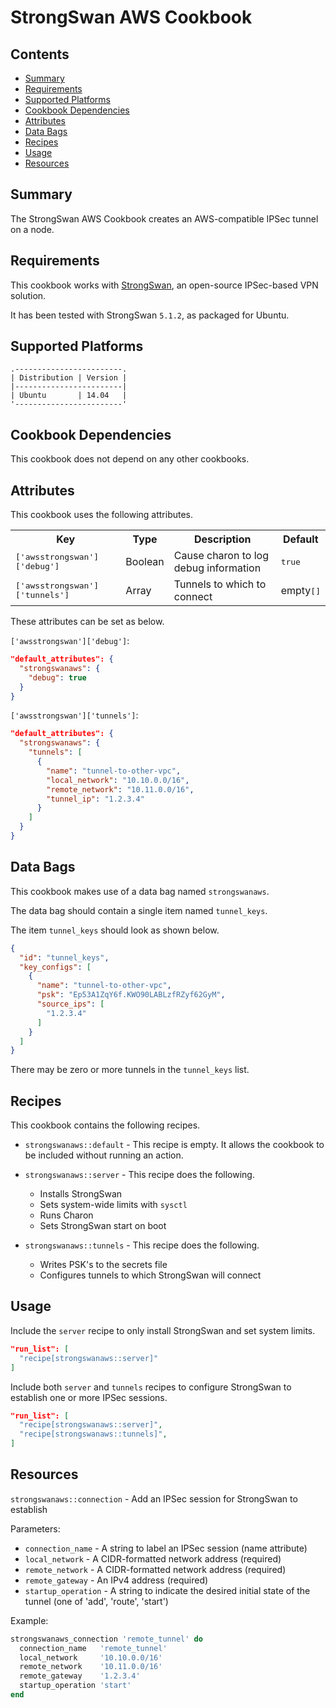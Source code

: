 # StrongSwan AWS Cookbook

## Contents

* [Summary](#summary)
* [Requirements](#requirements)
* [Supported Platforms](#supported-platforms)
* [Cookbook Dependencies](#cookbook-dependencies)
* [Attributes](#attributes)
* [Data Bags](#data-bags)
* [Recipes](#recipes)
* [Usage](#usage)
* [Resources](#resources)


## Summary
The StrongSwan AWS Cookbook creates an AWS-compatible IPSec tunnel on a node.

## Requirements

This cookbook works with [StrongSwan](https://www.strongswan.org/), an open-source IPSec-based VPN solution.

It has been tested with StrongSwan `5.1.2`, as packaged for Ubuntu.

## Supported Platforms

```
.------------------------.
| Distribution | Version |
|------------------------|
| Ubuntu       | 14.04   |
'------------------------'
```

## Cookbook Dependencies

This cookbook does not depend on any other cookbooks.

## Attributes

This cookbook uses the following attributes.

<table>
  <tr>
    <th>Key</th>
    <th>Type</th>
    <th>Description</th>
    <th>Default</th>
  </tr>
  <tr>
    <td><tt>['awsstrongswan']['debug']</tt></td>
    <td>Boolean</td>
    <td>Cause charon to log debug information</td>
    <td><tt>true</tt></td>
  </tr>
  <tr>
    <td><tt>['awsstrongswan']['tunnels']</tt></td>
    <td>Array</td>
    <td>Tunnels to which to connect</td>
    <td>empty<tt>[]</tt></td>
  </tr>
</table>

These attributes can be set as below.

`['awsstrongswan']['debug']`:

```json
"default_attributes": {
  "strongswanaws": {
    "debug": true
  }
}
```

`['awsstrongswan']['tunnels']`:

```json
"default_attributes": {
  "strongswanaws": {
    "tunnels": [
      {
        "name": "tunnel-to-other-vpc",
        "local_network": "10.10.0.0/16",
        "remote_network": "10.11.0.0/16",
        "tunnel_ip": "1.2.3.4"
      }
    ]
  }
}
```

## Data Bags

This cookbook makes use of a data bag named `strongswanaws`.

The data bag should contain a single item named `tunnel_keys`.

The item `tunnel_keys` should look as shown below.

```json
{
  "id": "tunnel_keys",
  "key_configs": [
    {
      "name": "tunnel-to-other-vpc",
      "psk": "Ep53A1ZqY6f.KWO90LABLzfRZyf62GyM",
      "source_ips": [
        "1.2.3.4"
      ]
    }
  ]
}
```

There may be zero or more tunnels in the `tunnel_keys` list.

## Recipes

This cookbook contains the following recipes.

* `strongswanaws::default` - This recipe is empty.  It allows the cookbook to be included without running an action.

* `strongswanaws::server` - This recipe does the following.
  * Installs StrongSwan
  * Sets system-wide limits with `sysctl` 
  * Runs Charon
  * Sets StrongSwan start on boot

* `strongswanaws::tunnels` - This recipe does the following.
  * Writes PSK's to the secrets file
  * Configures tunnels to which StrongSwan will connect

## Usage

Include the `server` recipe to only install StrongSwan and set system limits.

```json
"run_list": [
  "recipe[strongswanaws::server]"
]
```

Include both `server` and `tunnels` recipes to configure StrongSwan to establish one or more IPSec sessions.

```json
"run_list": [
  "recipe[strongswanaws::server]",
  "recipe[strongswanaws::tunnels]",
]
```

## Resources

`strongswanaws::connection` - Add an IPSec session for StrongSwan to establish

Parameters:

* `connection_name` - A string to label an IPSec session (name attribute)
* `local_network` - A CIDR-formatted network address (required)
* `remote_network` - A CIDR-formatted network address (required)
* `remote_gateway` - An IPv4 address (required)
* `startup_operation` - A string to indicate the desired initial state of the tunnel (one of 'add', 'route', 'start')

Example:

```ruby
strongswanaws_connection 'remote_tunnel' do
  connection_name   'remote_tunnel'
  local_network     '10.10.0.0/16'
  remote_network    '10.11.0.0/16'
  remote_gateway    '1.2.3.4'
  startup_operation 'start'
end
```
